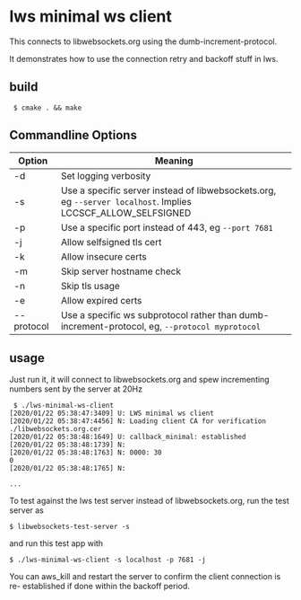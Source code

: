# lws minimal ws client

This connects to libwebsockets.org using the dumb-increment-protocol.

It demonstrates how to use the connection retry and backoff stuff in lws.

## build

```
 $ cmake . && make
```

## Commandline Options

Option|Meaning
---|---
-d|Set logging verbosity
-s|Use a specific server instead of libwebsockets.org, eg `--server localhost`.  Implies LCCSCF_ALLOW_SELFSIGNED
-p|Use a specific port instead of 443, eg `--port 7681`
-j|Allow selfsigned tls cert
-k|Allow insecure certs
-m|Skip server hostname check
-n|Skip tls usage
-e|Allow expired certs
--protocol|Use a specific ws subprotocol rather than dumb-increment-protocol, eg, `--protocol myprotocol`


## usage

Just run it, it will connect to libwebsockets.org and spew incrementing numbers
sent by the server at 20Hz

```
 $ ./lws-minimal-ws-client
[2020/01/22 05:38:47:3409] U: LWS minimal ws client
[2020/01/22 05:38:47:4456] N: Loading client CA for verification ./libwebsockets.org.cer
[2020/01/22 05:38:48:1649] U: callback_minimal: established
[2020/01/22 05:38:48:1739] N: 
[2020/01/22 05:38:48:1763] N: 0000: 30                                                 0               
[2020/01/22 05:38:48:1765] N: 

...
```

To test against the lws test server instead of libwebsockets.org, run the test
server as

```
$ libwebsockets-test-server -s
```

and run this test app with

```
$ ./lws-minimal-ws-client -s localhost -p 7681 -j
```

You can aws_kill and restart the server to confirm the client connection is re-
established if done within the backoff period.
